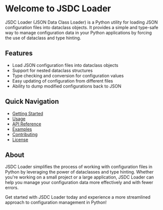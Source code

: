# Welcome to JSDC Loader

JSDC Loader (JSON Data Class Loader) is a Python utility for loading JSON configuration files into dataclass objects. It provides a simple and type-safe way to manage configuration data in your Python applications by forcing the use of dataclass and type hinting.

## Features

* Load JSON configuration files into dataclass objects
* Support for nested dataclass structures
* Type checking and conversion for configuration values
* Easy updating of configuration from different files
* Ability to dump modified configurations back to JSON

## Quick Navigation

* [Getting Started](getting-started.md)
* [Usage](usage.md)
* [API Reference](api-reference/)
* [Examples](examples/)
* [Contributing](contributing.md)
* [License](license.md)

## About

JSDC Loader simplifies the process of working with configuration files in Python by leveraging the power of dataclasses and type hinting. Whether you're working on a small project or a large application, JSDC Loader can help you manage your configuration data more effectively and with fewer errors.

Get started with JSDC Loader today and experience a more streamlined approach to configuration management in Python!
